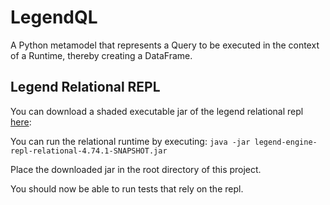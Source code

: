 # LegendQL

A Python metamodel that represents a Query to be executed in the context of a Runtime, thereby creating a DataFrame.

## Legend Relational REPL
You can download a shaded executable jar of the legend relational repl [here](https://www.icloud.com/iclouddrive/0b1JqLjnL-htafqLRf2kzg3bg#legend-engine-repl-relational-4.74.1-SNAPSHOT):

You can run the relational runtime by executing: `java -jar legend-engine-repl-relational-4.74.1-SNAPSHOT.jar`

Place the downloaded jar in the root directory of this project.

You should now be able to run tests that rely on the repl.
